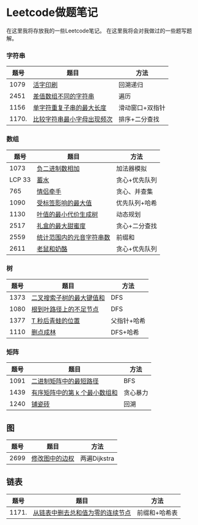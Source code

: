 # Leetcode做题笔记

在这里我将存放我的一些Leetcode笔记。
在这里我将会对我做过的一些题写题解。

### 字符串

|题号|题目|方法|
|---|---|---|
|1079|[活字印刷](https://leetcode.cn/problems/letter-tile-possibilities/)|回溯递归|
|2451|[差值数组不同的字符串](https://leetcode.cn/problems/odd-string-difference/)|遍历|
|1156| [单字符重复子串的最大长度](https://leetcode.cn/problems/swap-for-longest-repeated-character-substring/)|滑动窗口+双指针|
|1170.| [比较字符串最小字母出现频次](https://leetcode.cn/problems/compare-strings-by-frequency-of-the-smallest-character/) |排序+二分查找|

### 数组

|题号|题目|方法|
|---|---|---|
|1073|[负二进制数相加](https://leetcode.cn/problems/adding-two-negabinary-numbers/)|加法器模拟|
|LCP 33|[蓄水](https://leetcode.cn/problems/o8SXZn/) |贪心+优先队列|
|765|[情侣牵手](https://leetcode.cn/problems/couples-holding-hands/)|贪心、并查集|
|1090|[受标签影响的最大值](https://leetcode.cn/problems/largest-values-from-labels/)|优先队列+哈希|
|1130|[叶值的最小代价生成树](https://leetcode.cn/problems/minimum-cost-tree-from-leaf-values/)|动态规划|
|2517| [礼盒的最大甜蜜度](https://leetcode.cn/problems/maximum-tastiness-of-candy-basket/)|贪心+二分查找|
|2559|[统计范围内的元音字符串数](https://leetcode.cn/problems/count-vowel-strings-in-ranges/)|前缀和|
|2611 |[老鼠和奶酪](https://leetcode.cn/problems/mice-and-cheese/)|贪心+优先队列|

### 树

|题号|题目|方法|
|---|---|---|
|1373|[二叉搜索子树的最大键值和](https://leetcode.cn/problems/maximum-sum-bst-in-binary-tree/description/)|DFS|
|1080|[根到叶路径上的不足节点](https://leetcode.cn/problems/insufficient-nodes-in-root-to-leaf-paths/)|DFS|
|1377|[ T 秒后青蛙的位置](https://leetcode.cn/problems/frog-position-after-t-seconds/)|父指针+哈希|
|1110|[删点成林](https://leetcode.cn/problems/delete-nodes-and-return-forest/)|DFS+哈希|

### 矩阵
|题号|题目|方法|
|---|---|---|
|1091|[ 二进制矩阵中的最短路径](https://leetcode.cn/problems/shortest-path-in-binary-matrix/)|BFS|
|1439|[ 有序矩阵中的第 k 个最小数组和](https://leetcode.cn/problems/find-the-kth-smallest-sum-of-a-matrix-with-sorted-rows/)|贪心暴力|
|1240|[铺瓷砖](https://leetcode.cn/problems/tiling-a-rectangle-with-the-fewest-squares/)|回溯|



## 图

| 题号 | 题目                                                         | 方法         |
| ---- | ------------------------------------------------------------ | ------------ |
| 2699 | [修改图中的边权](https://leetcode.cn/problems/modify-graph-edge-weights/) | 两遍Dijkstra |

## 链表

| 题号  | 题目                                                         | 方法          |
| ----- | ------------------------------------------------------------ | ------------- |
| 1171. | [从链表中删去总和值为零的连续节点](https://leetcode.cn/problems/remove-zero-sum-consecutive-nodes-from-linked-list/) | 前缀和+哈希表 |

